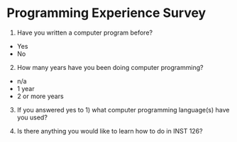 # Programming Experience Survey

1. Have you written a computer program before?

* Yes
* No

2. How many years have you been doing computer programming?

* n/a 
* 1 year
* 2 or more years

3. If you answered yes to 1) what computer programming language(s) have you used?

4. Is there anything you would like to learn how to do in INST 126?
